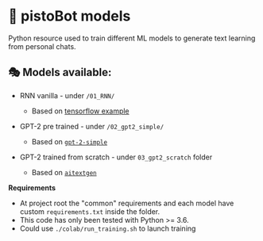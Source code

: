 # 🤖 pistoBot models
Python resource used to train different ML models to generate text learning from personal chats.


## 🎭 Models available:
- RNN vanilla - under `/01_RNN/`
    - Based on [tensorflow example](https://www.tensorflow.org/tutorials/text/text_generation)
- GPT-2 pre trained - under `/02_gpt2_simple/` 
    - Based on [`gpt-2-simple`](https://github.com/minimaxir/gpt-2-simple)
    
- GPT-2 trained from scratch - under `03_gpt2_scratch` folder
   - Based on [`aitextgen`](https://github.com/minimaxir/aitextgen)
   
**Requirements**<br>
- At project root the "common" requirements and each model have custom `requirements.txt` inside the folder.
- This code has only been tested with Python >= 3.6.
- Could use `./colab/run_training.sh` to launch training
